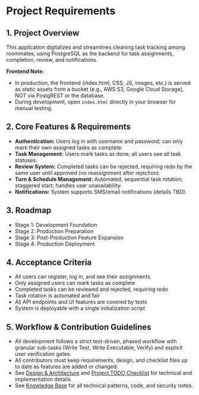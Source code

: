 # Project Requirements

## 1. Project Overview

This application digitalizes and streamlines cleaning task tracking among roommates, using PostgreSQL as the backend for task assignments, completion, review, and notifications.

**Frontend Note:**
- In production, the frontend (index.html, CSS, JS, images, etc.) is served as static assets from a bucket (e.g., AWS S3, Google Cloud Storage), NOT via PostgREST or the database.
- During development, open `index.html` directly in your browser for manual testing.

## 2. Core Features & Requirements

- **Authentication:** Users log in with username and password; can only mark their own assigned tasks as complete.
- **Task Management:** Users mark tasks as done; all users see all task statuses.
- **Review System:** Completed tasks can be rejected, requiring redo by the same user until approved (no reassignment after rejection).
- **Turn & Schedule Management:** Automated, sequential task rotation; staggered start; handles user unavailability.
- **Notifications:** System supports SMS/email notifications (details TBD).

## 3. Roadmap

- Stage 1: Development Foundation
- Stage 2: Production Preparation
- Stage 3: Post-Production Feature Expansion
- Stage 4: Production Deployment

## 4. Acceptance Criteria

- All users can register, log in, and see their assignments
- Only assigned users can mark tasks as complete
- Completed tasks can be reviewed and rejected, requiring redo
- Task rotation is automated and fair
- All API endpoints and UI features are covered by tests
- System is deployable with a single initialization script

## 5. Workflow & Contribution Guidelines

- All development follows a strict test-driven, phased workflow with granular sub-tasks (Write Test, Write Executable, Verify) and explicit user verification gates.
- All contributors must keep requirements, design, and checklist files up to date as features are added or changed.
- See [Design & Architecture](./design.md) and [Project TODO Checklist](./todo_check_list.md) for technical and implementation details.
- See [Knowledge Base](./knowledgebase/) for all technical patterns, code, and security notes. 